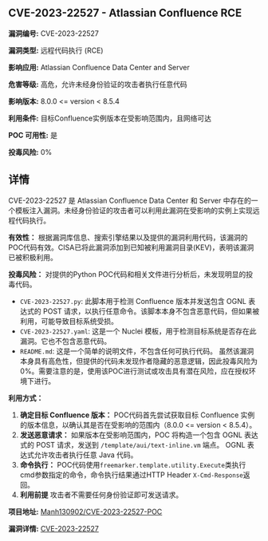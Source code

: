 ## CVE-2023-22527 - Atlassian Confluence RCE

**漏洞编号:** CVE-2023-22527

**漏洞类型:** 远程代码执行 (RCE)

**影响应用:** Atlassian Confluence Data Center and Server

**危害等级:** 高危，允许未经身份验证的攻击者执行任意代码

**影响版本:** 8.0.0 <= version < 8.5.4

**利用条件:** 目标Confluence实例版本在受影响范围内，且网络可达

**POC 可用性:** 是

**投毒风险:** 0%

## 详情

CVE-2023-22527 是 Atlassian Confluence Data Center 和 Server 中存在的一个模板注入漏洞。未经身份验证的攻击者可以利用此漏洞在受影响的实例上实现远程代码执行。

**有效性：**
根据漏洞库信息、搜索引擎结果以及提供的漏洞利用代码，该漏洞的POC代码有效。CISA已将此漏洞添加到已知被利用漏洞目录(KEV)，表明该漏洞已被积极利用。

**投毒风险：**
对提供的Python POC代码和相关文件进行分析后，未发现明显的投毒代码。
*   `CVE-2023-22527.py`: 此脚本用于检测 Confluence 版本并发送包含 OGNL 表达式的 POST 请求，以执行任意命令。该脚本本身不包含恶意代码，但如果被利用，可能导致目标系统受损。
*   `CVE-2023-22527.yaml`: 这是一个 Nuclei 模板，用于检测目标系统是否存在此漏洞。它也不包含恶意代码。
*   `README.md`: 这是一个简单的说明文件，不包含任何可执行代码。
虽然该漏洞本身具有高危性，但提供的代码未发现作者隐藏的恶意逻辑，因此投毒风险为 0%。需要注意的是，使用该POC进行测试或攻击具有潜在风险，应在授权环境下进行。

**利用方式：**
1.  **确定目标 Confluence 版本：** POC代码首先尝试获取目标 Confluence 实例的版本信息，以确认其是否在受影响的范围内（8.0.0 <= version < 8.5.4）。
2.  **发送恶意请求：** 如果版本在受影响范围内，POC 将构造一个包含 OGNL 表达式的 POST 请求，发送到 `/template/aui/text-inline.vm` 端点。 OGNL 表达式允许攻击者执行任意 Java 代码。
3.  **命令执行：**  POC代码使用`freemarker.template.utility.Execute`类执行cmd参数指定的命令，命令执行结果通过HTTP Header `X-Cmd-Response`返回。
4.  **利用前提** 攻击者不需要任何身份验证即可发送请求。

**项目地址:** [Manh130902/CVE-2023-22527-POC](https://github.com/Manh130902/CVE-2023-22527-POC)

**漏洞详情:** [CVE-2023-22527](https://nvd.nist.gov/vuln/detail/CVE-2023-22527)